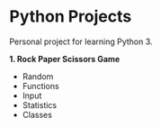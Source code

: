 # Python Projects

Personal project for learning Python 3.

**1. Rock Paper Scissors Game**
 - Random
 - Functions
 - Input
 - Statistics
 - Classes
